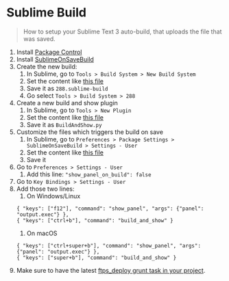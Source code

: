 # Sublime Build

> How to setup your Sublime Text 3 auto-build, that uploads the file that was saved.

1. Install [Package Control](https://packagecontrol.io/)
1. Install [SublimeOnSaveBuild](https://packagecontrol.io/packages/SublimeOnSaveBuild)
1. Create the new build:
    1. In Sublime, go to `Tools > Build System > New Build System`
    1. Set the content like [this file](https://github.com/DeuxHuitHuit/sublime-build/blob/master/288.sublime-build)
    1. Save it as `288.sublime-build`
    1. Go select `Tools > Build System > 288`
1. Create a new build and show plugin
    1. In Sublime, go to `Tools > New Plugin`
    1. Set the content like [this file](https://github.com/DeuxHuitHuit/sublime-build/blob/master/BuildAndShow.py)
    1. Save it as `BuildAndShow.py`
1. Customize the files which triggers the build on save
    1. In Sublime, go to `Preferences > Package Settings > SublimeOnSaveBuild > Settings - User`
    1. Set the content like [this file](https://github.com/DeuxHuitHuit/sublime-build/blob/master/SublimeOnSaveBuild.sublime-settings)
    1. Save it
1. Go to `Preferences > Settings - User`
    1. Add this line: `"show_panel_on_build": false`
1. Go to `Key Bindings > Settings - User`
1. Add those two lines:
    1. On Windows/Linux
    ```
    { "keys": ["f12"], "command": "show_panel", "args": {"panel": "output.exec"} },
    { "keys": ["ctrl+b"], "command": "build_and_show" }
    ```
    1. On macOS
    ```
    { "keys": ["ctrl+super+b"], "command": "show_panel", "args": {"panel": "output.exec"} },
    { "keys": ["super+b"], "command": "build_and_show" }
    ```
1. Make sure to have the latest [ftps_deploy grunt task in your project](https://github.com/DeuxHuitHuit/symphony-2-template/blob/58b6ae0befba795d23c72a04ccf26d61c4f42401/workspace/assets/tasks/ftps_deploy.js#L72).
